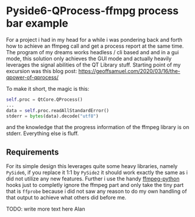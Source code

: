 # Pyside6-QProcess-ffmpg process bar example

For a project i had in my head for a while i was pondering back and forth how to achieve an ffmpeg call and get a process report at the same time. The program of my dreams works headless / cli based and and in a gui mode, this solution only achieves the GUI mode and actually heavily leverages the signal abilities of the QT Library stuff. Starting point of my excursion was this blog post:
https://geoffsamuel.com/2020/03/16/the-qpower-of-qprocess/

To make it short, the magic is this:

```python
self.proc = QtCore.QProcess()
...
data = self.proc.readAllStandardError()
stderr = bytes(data).decode("utf8")
```

and the knowledge that the progress information of the ffmpeg library is on stderr. Everything else is fluff.

## Requirements

For its simple design this leverages quite some heavy libraries, namely `PySide6`, if you replace it 1:1 by `PySide2` it should work exactly the same as i did not utilize any new features. Further i use the handy [ffmpeg-python](https://github.com/kkroening/ffmpeg-python) hooks just to completly ignore the ffmpeg part and only take the tiny part that is `ffprobe` because i did not saw any reason to do my own handling of that output to achieve what others did before me.



TODO: write more text here Alan
